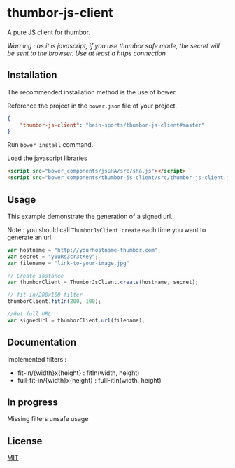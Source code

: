 # thumbor-js-client

A pure JS client for thumbor.

*Warning : as it is javascript, if you use thumbor safe mode, the secret will be sent to the browser. Use at least a https connection*

## Installation

The recommended installation method is the use of bower.

Reference the project in the `bower.json` file of your project.

``` json
{
    "thumbor-js-client": "bein-sports/thumbor-js-client#master"
}
```

Run `bower install` command.

Load the javascript libraries

``` html
<script src="bower_components/jsSHA/src/sha.js"></script>
<script src="bower_components/thumbor-js-client/src/thumbor-js-client.js"></script>
```

## Usage

This example demonstrate the generation of a signed url.

Note : you should call `ThumborJsClient.create` each time you want to generate an url.

``` js
var hostname = "http://yourhostname-thumbor.com";
var secret = "y0uRs3cr3tKey";
var filename = "link-to-your-image.jpg"

// Create instance
var thumborClient = ThumborJsClient.create(hostname, secret);

// fit-in/200x100 filter
thumborClient.fitIn(200, 100);

//Get full URL
var signedUrl = thumborClient.url(filename);
```

## Documentation

Implemented filters :
* fit-in/{width}x{height} : fitIn(width, height)
* full-fit-in/{width}x{height} : fullFitIn(width, height)

## In progress

Missing filters
unsafe usage

## License

[MIT](License.md)


